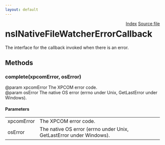 ```yaml
---
layout: default
---
```

<div class='links' style='float:right'><a href="../index.html">Index</a>
<a href="http://dxr.mozilla.org/mozilla-central/source/toolkit/components/filewatcher/nsINativeFileWatcher.idl">Source file</a>
</div>

# nsINativeFileWatcherErrorCallback #
  
The interface for the callback invoked when there is an error.  
  

## Methods ##

### complete(xpcomError, osError) ###
  
@param xpcomError The XPCOM error code.  
@param osError The native OS error (errno under Unix, GetLastError under Windows).  
  

#### Parameters ####

<table>

<tr>
<td>xpcomError</td>
<td>The XPCOM error code.  
</td>
</tr>

<tr>
<td>osError</td>
<td>The native OS error (errno under Unix, GetLastError under Windows).  
</td>
</tr>

</table>
